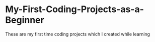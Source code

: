 # My-First-Coding-Projects-as-a-Beginner
These are my first time coding projects which I created while learning
